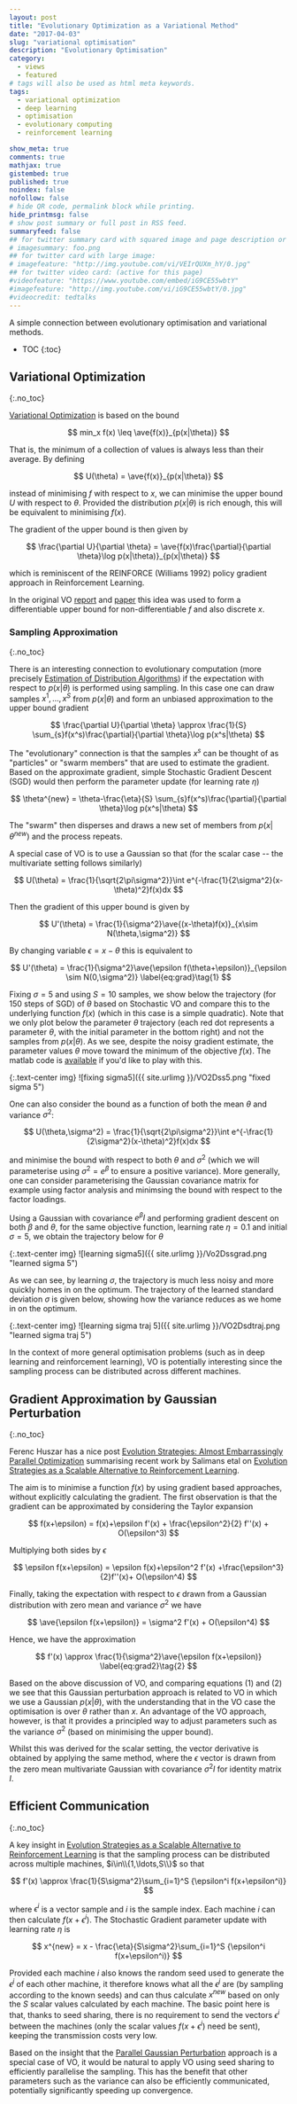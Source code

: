 ```yaml
---
layout: post
title: "Evolutionary Optimization as a Variational Method"
date: "2017-04-03"
slug: "variational optimisation"
description: "Evolutionary Optimisation"
category: 
  - views
  - featured
# tags will also be used as html meta keywords.
tags:
  - variational optimization
  - deep learning
  - optimisation
  - evolutionary computing
  - reinforcement learning 

show_meta: true
comments: true
mathjax: true
gistembed: true
published: true
noindex: false
nofollow: false
# hide QR code, permalink block while printing.
hide_printmsg: false
# show post summary or full post in RSS feed.
summaryfeed: false
## for twitter summary card with squared image and page description or page excerpt:
# imagesummary: foo.png
## for twitter card with large image:
# imagefeature: "http://img.youtube.com/vi/VEIrQUXm_hY/0.jpg"
## for twitter video card: (active for this page)
#videofeature: "https://www.youtube.com/embed/iG9CE55wbtY"
#imagefeature: "http://img.youtube.com/vi/iG9CE55wbtY/0.jpg"
#videocredit: tedtalks
---
```


A simple connection between evolutionary optimisation and variational methods.


<!--more-->

* TOC
{:toc}

$$\newcommand{\sq}[1]{\left[#1\right]}$$
$$\newcommand{\ave}[1]{\mathbb{E}\sq{#1}}$$




## Variational Optimization
{:.no_toc}

[Variational Optimization](https://arxiv.org/abs/1212.4507) is based on the bound

$$
min_x f(x) \leq \ave{f(x)}_{p(x|\theta)}
$$

That is, the minimum of a collection of values is always less than their average.  By defining 

$$
U(\theta) = \ave{f(x)}_{p(x|\theta)}
$$

instead of minimising $f$ with respect to $x$, we can minimise the upper bound $U$ with respect to $\theta$. Provided the distribution $p(x\vert \theta)$ is rich enough, this will be equivalent to minimising $f(x)$. 

The gradient of the upper bound is then given by

$$
\frac{\partial U}{\partial \theta} = \ave{f(x)\frac{\partial}{\partial \theta}\log p(x|\theta)}_{p(x|\theta)}
$$

which is reminiscent of the REINFORCE (Williams 1992) policy gradient approach in Reinforcement Learning. 

In  the original VO [report](https://arxiv.org/abs/1212.4507)  and [paper](https://www.elen.ucl.ac.be/Proceedings/esann/esannpdf/es2013-65.pdf) this idea was used to form a differentiable upper bound for non-differentiable $f$ and also discrete $x$.  



### Sampling Approximation
{:.no_toc}

There is an interesting connection to evolutionary computation (more precisely [Estimation of Distribution Algorithms](https://arxiv.org/abs/1212.4507)) if the expectation with respect to $p(x\vert \theta)$ is performed using sampling. In this case one can draw samples $x^1,\ldots,x^S$ from $p(x\vert\theta)$ and form an unbiased approximation to the upper bound gradient 

$$
\frac{\partial U}{\partial \theta} \approx \frac{1}{S} \sum_{s}f(x^s)\frac{\partial}{\partial \theta}\log p(x^s|\theta)
$$

The "evolutionary" connection is that the samples $x^s$ can be thought of as "particles" or "swarm members" that are used to estimate the gradient. Based on the approximate gradient, simple Stochastic Gradient Descent (SGD) would then perform the parameter update (for learning rate $\eta$)

$$
\theta^{new} = \theta-\frac{\eta}{S} \sum_{s}f(x^s)\frac{\partial}{\partial \theta}\log p(x^s|\theta)
$$

The "swarm" then disperses and draws a new set of members from $p(x\vert \theta^{new})$ and the process repeats.


A special case of VO is to use a Gaussian so that (for the scalar case -- the multivariate setting follows similarly)

$$
U(\theta) = \frac{1}{\sqrt{2\pi\sigma^2}}\int e^{-\frac{1}{2\sigma^2}(x-\theta)^2}f(x)dx
$$

Then the gradient of this upper bound is given by


$$
U'(\theta) = \frac{1}{\sigma^2}\ave{(x-\theta)f(x)}_{x\sim N(\theta,\sigma^2)}
$$

By changing variable $\epsilon=x-\theta$ this is equivalent to 

$$
U'(\theta) = \frac{1}{\sigma^2}\ave{\epsilon f(\theta+\epsilon)}_{\epsilon \sim N(0,\sigma^2)}
\label{eq:grad}\tag{1}
$$


Fixing $\sigma=5$ and using $S=10$ samples, we show below the trajectory (for 150 steps of SGD) of $\theta$ based on Stochastic VO and compare this to the underlying function $f(x)$ (which in this case is a simple quadratic).  Note that we only plot below the parameter $\theta$ trajectory (each red dot represents a parameter $\theta$, with the initial parameter in the bottom right) and not the samples from $p(x\vert \theta)$.  As we see, despite the noisy gradient estimate, the parameter values $\theta$ move toward the minimum of the objective $f(x)$.  The matlab code is [available](https://gist.github.com/davidbarber/16708b9135f13c9599f754f4010a0284) if you'd like to play with this.


{:.text-center img}
![fixing sigma5]({{ site.urlimg }}/VO2Dss5.png "fixed sigma 5")



One can also consider the bound as a function of both the mean $\theta$ and variance $\sigma^2$:

$$
U(\theta,\sigma^2) = \frac{1}{\sqrt{2\pi\sigma^2}}\int e^{-\frac{1}{2\sigma^2}(x-\theta)^2}f(x)dx
$$

and minimise the bound with respect to both $\theta$ and $\sigma^2$ (which we will parameterise using $\sigma^2=e^\beta$ to ensure a positive variance). More generally, one can consider parameterising the Gaussian covariance matrix for example using factor analysis and minimsing the bound with respect to the factor loadings.


Using a Gaussian with covariance $e^\beta I$ and performing gradient descent on both $\beta$ and $\theta$, for the same objective function, learning rate $\eta=0.1$  and initial $\sigma=5$, we obtain the trajectory below for $\theta$


{:.text-center img}
![learning sigma5]({{ site.urlimg }}/Vo2Dssgrad.png "learned sigma 5")

As we can see, by learning $\sigma$, the trajectory is much less noisy and more quickly homes in on the optimum.  The trajectory of the learned standard deviation $\sigma$ is given below, showing how the variance reduces as we home in on the optimum.

{:.text-center img}
![learning sigma traj 5]({{ site.urlimg }}/VO2Dsdtraj.png "learned sigma traj 5")



In the context of more general optimisation problems (such as in deep learning and reinforcement learning), VO is potentially interesting since the sampling process can be distributed across different machines.


## Gradient Approximation by Gaussian Perturbation
{:.no_toc}


<!--
which is the same as equation $(\ref{eq:grad})$ above on interchanging $x$ with $\theta$.  A simple optimisation strategy is then gradient descent

$$
\theta^{new} = \theta - \eta U'(\theta)
$$

where $U'(\theta)$ can be approximated by sampling. This would then be fully equivalent to the approach suggested in [Evolution Strategies as a Scalable Alternative to Reinforcement Learning](https://arxiv.org/abs/1703.03864). 


This shows that the "evolutionary approach" is in fact a special case of VO (using an isotropic Gaussian). A potential benefit of this insight is that the upper bound gives a principled way to adjust parameters, such as not just the mean $\theta$ but also the variance $\sigma^2$. 




## Approximating the Gradient by Sampling
{:.no_toc}
-->



Ferenc Huszar‏ has a nice post [Evolution Strategies: Almost Embarrassingly Parallel Optimization](http://www.inference.vc/evolutionary-strategies-embarrassingly-parallelizable-optimization/) summarising recent work by Salimans etal on [Evolution Strategies as a Scalable Alternative to Reinforcement Learning](https://arxiv.org/abs/1703.03864).

The aim is to minimise a function $f(x)$ by using gradient based approaches, without explicitly calculating the gradient. The first observation is that the gradient can be approximated by considering the Taylor expansion

$$
f(x+\epsilon) = f(x)+\epsilon f'(x) + \frac{\epsilon^2}{2} f''(x) + O(\epsilon^3)
$$

Multiplying both sides by $\epsilon$

$$
\epsilon f(x+\epsilon) = \epsilon f(x)+\epsilon^2 f'(x) +\frac{\epsilon^3}{2}f''(x)+ O(\epsilon^4)
$$

Finally, taking the expectation with respect to $\epsilon$ drawn from a Gaussian distribution with zero mean and variance $\sigma^2$ we have
 
$$
\ave{\epsilon f(x+\epsilon)} = \sigma^2 f'(x) + O(\epsilon^4)
$$

Hence, we have the approximation

$$
f'(x) \approx \frac{1}{\sigma^2}\ave{\epsilon f(x+\epsilon)}
\label{eq:grad2}\tag{2}
$$

Based on the above discussion of VO, and comparing equations (1) and (2) we see that this Gaussian perturbation approach is related to VO in which we use a Gaussian $p(x\vert \theta)$, with the understanding that in the VO case the optimisation is over $\theta$ rather than $x$.  An advantage of the VO approach, however, is that it provides a principled way to adjust parameters such as the variance $\sigma^2$ (based on minimising the upper bound).


Whilst this was derived for the scalar setting, the vector derivative is obtained by applying the same method, where the $\epsilon$ vector is drawn from the zero mean multivariate Gaussian with covariance $\sigma^2 I$ for identity matrix $I$. 


## Efficient Communication
{:.no_toc}

A key insight in [Evolution Strategies as a Scalable Alternative to Reinforcement Learning](https://arxiv.org/abs/1703.03864) is that the sampling process can be distributed across multiple machines, $i\in\\{1,\ldots,S\\}$ so that


$$
f'(x) \approx \frac{1}{S\sigma^2}\sum_{i=1}^S {\epsilon^i f(x+\epsilon^i)}
$$

where $\epsilon^i$ is a vector sample and $i$ is the sample index. Each machine $i$ can then calculate $f(x+\epsilon^i)$. The Stochastic Gradient parameter update with learning rate $\eta$ is

$$
x^{new} = x - \frac{\eta}{S\sigma^2}\sum_{i=1}^S {\epsilon^i f(x+\epsilon^i)}
$$

Provided each machine $i$ also knows the random seed used to generate the $\epsilon^j$ of each other machine, it therefore knows what all the $\epsilon^j$ are (by sampling according to the known seeds) and can thus calculate $x^{new}$ based on only the $S$ scalar values calculated by each machine. The basic point here is that, thanks to seed sharing, there is no requirement to send the vectors $\epsilon^i$ between the machines (only the scalar values $f(x+\epsilon^i)$ need be sent), keeping the transmission costs very low. 


Based on the insight that the [Parallel Gaussian Perturbation](https://arxiv.org/abs/1703.03864) approach is a special case of VO, it would be natural to apply VO using seed sharing to efficiently parallelise the sampling. This has the benefit that other parameters such as the variance can also be efficiently communicated, potentially significantly speeding up convergence. 


<!--
One can view this as an "evolutionary" optimisation approach in which a collection of particles $\epsilon^1,\ldots,\epsilon^S$ is created at each iteration of Stochastic Gradient Descent.


where $U'(\theta)$ can be approximated by sampling. This would then be fully equivalent to the approach suggested in [Evolution Strategies as a Scalable Alternative to Reinforcement Learning](https://arxiv.org/abs/1703.03864). 


This shows that the "evolutionary approach" is in fact a special case of VO (using an isotropic Gaussian). A potential benefit of this insight is that the upper bound gives a principled way to adjust parameters, such as not just the mean $\theta$ but also the variance $\sigma^2$. 
-->




